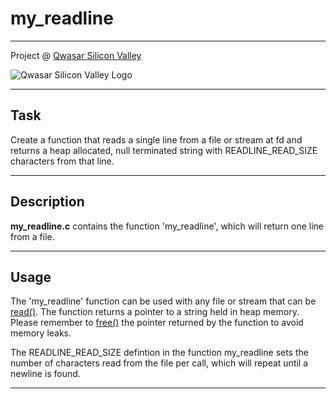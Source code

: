 # my_readline
***

Project @ [Qwasar Silicon Valley](https://qwasar.io/)

![Qwasar Silicon Valley Logo](https://qwasar.io/wp-content/uploads/2019/07/Qwasar-Logo-09.png "Qwasar Silicon Valley Logo")

***

## Task

Create a function that reads a single line from a file or stream at fd and returns a heap allocated, null terminated string with READLINE_READ_SIZE characters from that line.

***

## Description

**my_readline.c** contains the function 'my_readline', which will return one line from a file. 

***

## Usage

The 'my_readline' function can be used with any file or stream that can be [read()](https://man7.org/linux/man-pages/man2/read.2.html).
The function returns a pointer to a string held in heap memory.
Please remember to [free()](https://man7.org/linux/man-pages/man1/free.1.html) the pointer returned by the function to avoid memory leaks.

The READLINE_READ_SIZE defintion in the function my_readline sets the number of characters read from the file per call, which will repeat until a newline is found.

***

